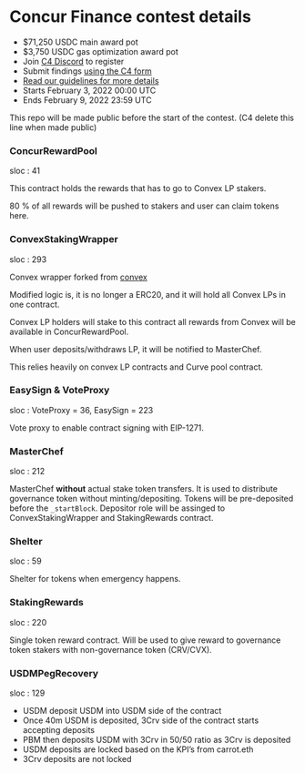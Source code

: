 # Concur Finance contest details
- $71,250 USDC main award pot
- $3,750 USDC gas optimization award pot
- Join [C4 Discord](https://discord.gg/code4rena) to register
- Submit findings [using the C4 form](https://code4rena.com/contests/2022-02-concur-finance-contest/submit)
- [Read our guidelines for more details](https://docs.code4rena.com/roles/wardens)
- Starts February 3, 2022 00:00 UTC
- Ends February 9, 2022 23:59 UTC

This repo will be made public before the start of the contest. (C4 delete this line when made public)

### ConcurRewardPool

sloc : 41

This contract holds the rewards that has to go to Convex LP stakers.

80 % of all rewards will be pushed to stakers and user can claim tokens here.

### ConvexStakingWrapper

sloc : 293

Convex wrapper forked from [convex](https://github.com/convex-eth/platform/blob/main/contracts/contracts/wrappers/ConvexStakingWrapper.sol)

Modified logic is, it is no longer a ERC20, and it will hold all Convex LPs in one contract.

Convex LP holders will stake to this contract all rewards from Convex will be available in ConcurRewardPool.

When user deposits/withdraws LP, it will be notified to MasterChef.

This relies heavily on convex LP contracts and Curve pool contract.

### EasySign & VoteProxy

sloc : VoteProxy = 36, EasySign = 223

Vote proxy to enable contract signing with EIP-1271.

### MasterChef

sloc : 212

MasterChef **without** actual stake token transfers. It is used to distribute governance token without minting/depositing. Tokens will be pre-deposited before the `_startBlock`. Depositor role will be assinged to ConvexStakingWrapper and StakingRewards contract.

### Shelter

sloc : 59

Shelter for tokens when emergency happens.

### StakingRewards

sloc : 220

Single token reward contract. Will be used to give reward to governance token stakers with non-governance token (CRV/CVX).

### USDMPegRecovery

sloc : 129

- USDM deposit USDM into USDM side of the contract
- Once 40m USDM is deposited, 3Crv side of the contract starts accepting deposits
- PBM then deposits USDM with 3Crv in 50/50 ratio as 3Crv is deposited
- USDM deposits are locked based on the KPI’s from carrot.eth
- 3Crv deposits are not locked
